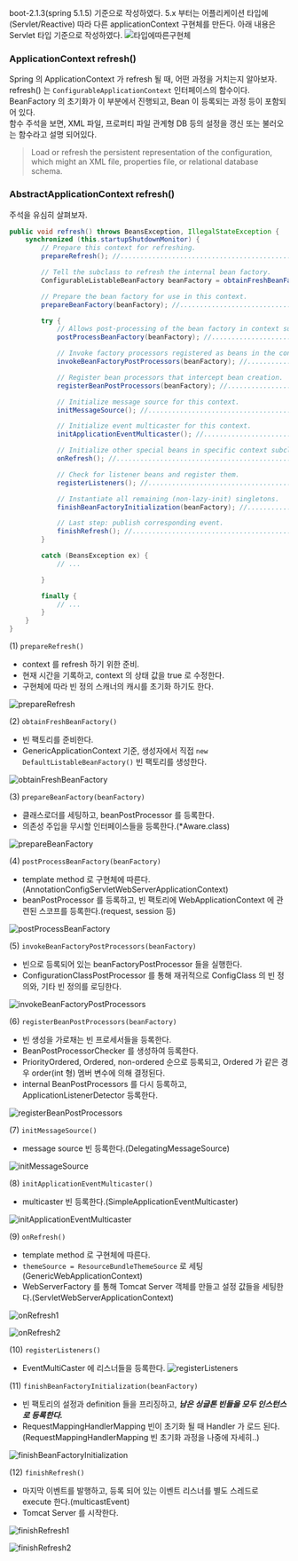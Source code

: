 boot-2.1.3(spring 5.1.5) 기준으로 작성하였다.
5.x 부터는 어플리케이션 타입에(Servlet/Reactive) 따라 다른 applicationContext 구현체를 만든다.
아래 내용은 Servlet 타입 기준으로 작성하였다.
![타입에따른구현체](https://t1.daumcdn.net/cfile/tistory/99EB2A505E7A11E432)

### ApplicationContext refresh()
Spring 의 ApplicationContext 가 refresh 될 때, 어떤 과정을 거치는지 알아보자.  
refresh() 는 ```ConfigurableApplicationContext``` 인터페이스의 함수이다. BeanFactory 의 초기화가 이 부분에서 진행되고, Bean 이 등록되는 과정 등이 포함되어 있다.   
함수 주석을 보면, XML 파일, 프로퍼티 파일 관계형 DB 등의 설정을 갱신 또는 불러오는 함수라고 설명 되어있다.
> Load or refresh the persistent representation of the configuration,
> which might an XML file, properties file, or relational database schema.

### AbstractApplicationContext refresh()
주석을 유심히 살펴보자. 
```java
public void refresh() throws BeansException, IllegalStateException {
    synchronized (this.startupShutdownMonitor) {
        // Prepare this context for refreshing. 
        prepareRefresh(); //...........................................................(1)

        // Tell the subclass to refresh the internal bean factory.
        ConfigurableListableBeanFactory beanFactory = obtainFreshBeanFactory(); //.....(2)

        // Prepare the bean factory for use in this context.
        prepareBeanFactory(beanFactory); //............................................(3)

        try {
            // Allows post-processing of the bean factory in context subclasses.
            postProcessBeanFactory(beanFactory); //....................................(4)

            // Invoke factory processors registered as beans in the context.
            invokeBeanFactoryPostProcessors(beanFactory); //...........................(5)

            // Register bean processors that intercept bean creation.
            registerBeanPostProcessors(beanFactory); //................................(6)

            // Initialize message source for this context.
            initMessageSource(); //....................................................(7)

            // Initialize event multicaster for this context.
            initApplicationEventMulticaster(); //......................................(8)

            // Initialize other special beans in specific context subclasses.
            onRefresh(); //............................................................(9)

            // Check for listener beans and register them.
            registerListeners(); //....................................................(10)

            // Instantiate all remaining (non-lazy-init) singletons.
            finishBeanFactoryInitialization(beanFactory); //...........................(11)

            // Last step: publish corresponding event.
            finishRefresh(); //........................................................(12)
        }

        catch (BeansException ex) {
            // ...

        }

        finally {
            // ...
        }
    }
}
```

(1) ```prepareRefresh()```
- context 를 refresh 하기 위한 준비.
- 현재 시간을 기록하고, context 의 상태 값을 true 로 수정한다.
- 구현체에 따라 빈 정의 스캐너의 캐시를 초기화 하기도 한다.

![prepareRefresh](https://t1.daumcdn.net/cfile/tistory/995DC3455E84B37618)

(2) ```obtainFreshBeanFactory()```
- 빈 팩토리를 준비한다.
- GenericApplicationContext 기준, 생성자에서 직접 ```new DefaultListableBeanFactory()``` 빈 팩토리를 생성한다.

![obtainFreshBeanFactory](https://t1.daumcdn.net/cfile/tistory/995B20375E81FD7417)

(3) ```prepareBeanFactory(beanFactory)```
- 클래스로더를 세팅하고, beanPostProcessor 를 등록한다. 
- 의존성 주입을 무시할 인터페이스들을 등록한다.(*Aware.class)

![prepareBeanFactory](https://t1.daumcdn.net/cfile/tistory/99DA51385E84B2BD01)

(4) ```postProcessBeanFactory(beanFactory)```
- template method 로 구현체에 따른다. (AnnotationConfigServletWebServerApplicationContext)     
- beanPostProcessor 를 등록하고, 빈 팩토리에 WebApplicationContext 에 관련된 스코프를 등록한다.(request, session 등)

![postProcessBeanFactory](https://t1.daumcdn.net/cfile/tistory/99FEE9365E81FC0B16)

(5) ```invokeBeanFactoryPostProcessors(beanFactory)```
- 빈으로 등록되어 있는 beanFactoryPostProcessor 들을 실행한다.
- ConfigurationClassPostProcessor 를 통해 재귀적으로 ConfigClass 의 빈 정의와, 기타 빈 정의를 로딩한다.

![invokeBeanFactoryPostProcessors](https://t1.daumcdn.net/cfile/tistory/99AD1C495E8204141F)

(6) ```registerBeanPostProcessors(beanFactory)```
- 빈 생성을 가로채는 빈 프로세서들을 등록한다.
- BeanPostProcessorChecker 를 생성하여 등록한다.
- PriorityOrdered, Ordered, non-ordered 순으로 등록되고, Ordered 가 같은 경우 order(int 형) 멤버 변수에 의해 결정된다.
- internal BeanPostProcessors 를 다시 등록하고, ApplicationListenerDetector 등록한다.

![registerBeanPostProcessors](https://t1.daumcdn.net/cfile/tistory/99A6D1495E8204140C)

(7) ```initMessageSource()```
- message source 빈 등록한다.(DelegatingMessageSource)

![initMessageSource](https://t1.daumcdn.net/cfile/tistory/99F3F8495E8204141C)

(8) ```initApplicationEventMulticaster()```
- multicaster 빈 등록한다.(SimpleApplicationEventMulticaster)

![initApplicationEventMulticaster](https://t1.daumcdn.net/cfile/tistory/99995E3E5E8205321C)

(9) ```onRefresh()```
- template method 로 구현체에 따른다.  
- ```themeSource = ResourceBundleThemeSource``` 로 세팅(GenericWebApplicationContext)   
- WebServerFactory 를 통해 Tomcat Server 객체를 만들고 설정 값들을 세팅한다.(ServletWebServerApplicationContext)

![onRefresh1](https://t1.daumcdn.net/cfile/tistory/99E7D0495E82041516)

![onRefresh2](https://t1.daumcdn.net/cfile/tistory/999CCC385E8207291B)

(10) ```registerListeners()```
- EventMultiCaster 에 리스너들을 등록한다.
![registerListeners](https://t1.daumcdn.net/cfile/tistory/99DECA495E82041510)

(11) ```finishBeanFactoryInitialization(beanFactory)```
- 빈 팩토리의 설정과 definition 들을 프리징하고, ***남은 싱글톤 빈들을 모두 인스턴스로 등록한다.***
- RequestMappingHandlerMapping 빈이 초기화 될 때 Handler 가 로드 된다. (RequestMappingHandlerMapping 빈 초기화 과정을 나중에 자세히..)

![finishBeanFactoryInitialization](https://t1.daumcdn.net/cfile/tistory/9929913F5E8204160E)
         
(12) ```finishRefresh()```
- 마지막 이벤트를 발행하고, 등록 되어 있는 이벤트 리스너를 별도 스레드로 execute 한다.(multicastEvent)
- Tomcat Server 를 시작한다.

![finishRefresh1](https://t1.daumcdn.net/cfile/tistory/992C183F5E8204161B)

![finishRefresh2](https://t1.daumcdn.net/cfile/tistory/99436D3F5E8206C51C)
